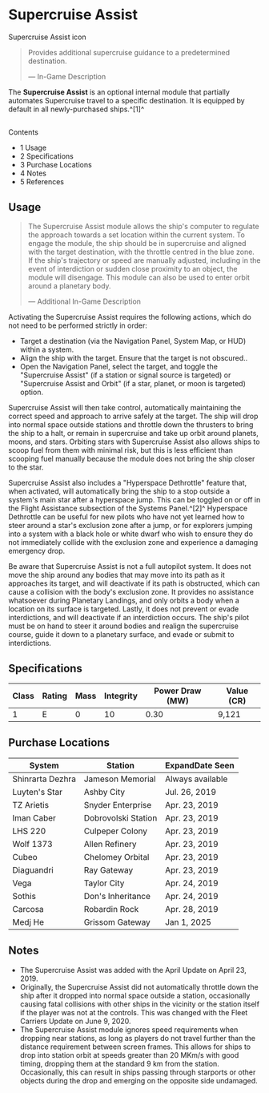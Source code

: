 # Supercruise Assist
Supercruise Assist icon
 		 	 

> 
> 
> Provides additional supercruise guidance to a predetermined destination.
> 
> 
> — In-Game Description
> 

The **Supercruise Assist** is an optional internal module that partially automates Supercruise travel to a specific destination. It is equipped by default in all newly-purchased ships.^[1]^

## 

Contents

- 1 Usage
- 2 Specifications
- 3 Purchase Locations
- 4 Notes
- 5 References

## Usage

> 
> 
> The Supercruise Assist module allows the ship's computer to regulate the approach towards a set location within the current system. To engage the module, the ship should be in supercruise and aligned with the target destination, with the throttle centred in the blue zone. If the ship's trajectory or speed are manually adjusted, including in the event of interdiction or sudden close proximity to an object, the module will disengage. This module can also be used to enter orbit around a planetary body.
> 
> 
> — Additional In-Game Description
> 

Activating the Supercruise Assist requires the following actions, which do not need to be performed strictly in order:

- Target a destination (via the Navigation Panel, System Map, or HUD) within a system.
- Align the ship with the target. Ensure that the target is not obscured..
- Open the Navigation Panel, select the target, and toggle the "Supercruise Assist" (if a station or signal source is targeted) or "Supercruise Assist and Orbit" (if a star, planet, or moon is targeted) option.

Supercruise Assist will then take control, automatically maintaining the correct speed and approach to arrive safely at the target. The ship will drop into normal space outside stations and throttle down the thrusters to bring the ship to a halt, or remain in supercruise and take up orbit around planets, moons, and stars. Orbiting stars with Supercruise Assist also allows ships to scoop fuel from them with minimal risk, but this is less efficient than scooping fuel manually because the module does not bring the ship closer to the star.

Supercruise Assist also includes a "Hyperspace Dethrottle" feature that, when activated, will automatically bring the ship to a stop outside a system's main star after a hyperspace jump. This can be toggled on or off in the Flight Assistance subsection of the Systems Panel.^[2]^ Hyperspace Dethrottle can be useful for new pilots who have not yet learned how to steer around a star's exclusion zone after a jump, or for explorers jumping into a system with a black hole or white dwarf who wish to ensure they do not immediately collide with the exclusion zone and experience a damaging emergency drop.

Be aware that Supercruise Assist is not a full autopilot system. It does not move the ship around any bodies that may move into its path as it approaches its target, and will deactivate if its path is obstructed, which can cause a collision with the body's exclusion zone. It provides no assistance whatsoever during Planetary Landings, and only orbits a body when a location on its surface is targeted. Lastly, it does not prevent or evade interdictions, and will deactivate if an interdiction occurs. The ship's pilot must be on hand to steer it around bodies and realign the supercruise course, guide it down to a planetary surface, and evade or submit to interdictions.

## Specifications

| Class | Rating | Mass | Integrity | Power Draw (MW) | Value (CR) |
| --- | --- | --- | --- | --- | --- |
| 1 | E | 0 | 10 | 0.30 | 9,121 |

## Purchase Locations

| System | Station | ExpandDate Seen |
| --- | --- | --- |
| Shinrarta Dezhra | Jameson Memorial | Always available |
| Luyten's Star | Ashby City | Jul. 26, 2019 |
| TZ Arietis | Snyder Enterprise | Apr. 23, 2019 |
| Iman Caber | Dobrovolski Station | Apr. 23, 2019 |
| LHS 220 | Culpeper Colony | Apr. 23, 2019 |
| Wolf 1373 | Allen Refinery | Apr. 23, 2019 |
| Cubeo | Chelomey Orbital | Apr. 23, 2019 |
| Diaguandri | Ray Gateway | Apr. 23, 2019 |
| Vega | Taylor City | Apr. 24, 2019 |
| Sothis | Don's Inheritance | Apr. 24, 2019 |
| Carcosa | Robardin Rock | Apr. 28, 2019 |
| Medj He | Grissom Gateway | Jan 1, 2025 |

## Notes

- The Supercruise Assist was added with the April Update on April 23, 2019.
- Originally, the Supercruise Assist did not automatically throttle down the ship after it dropped into normal space outside a station, occasionally causing fatal collisions with other ships in the vicinity or the station itself if the player was not at the controls. This was changed with the Fleet Carriers Update on June 9, 2020.
- The Supercruise Assist module ignores speed requirements when dropping near stations, as long as players do not travel further than the distance requirement between screen frames. This allows for ships to drop into station orbit at speeds greater than 20 MKm/s with good timing, dropping them at the standard 9 km from the station. Occasionally, this can result in ships passing through starports or other objects during the drop and emerging on the opposite side undamaged.